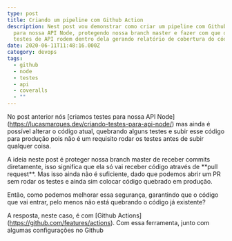 ```yaml
---
type: post
title: Criando um pipeline com Github Action
description: Nest post vou demonstrar como criar um pipeline com Github Action
  para nossa API Node, protegendo nossa branch master e fazer com que os nossos
  testes de API rodem dentro dela gerando relatório de cobertura do código.
date: 2020-06-11T11:48:16.000Z
category: devops
tags:
  - github
  - node
  - testes
  - api
  - coveralls
  - ""
---
```

No post anterior nós \[criamos testes para nossa API Node](https://lucasmarques.dev/criando-testes-para-api-node/) mas ainda é possível alterar o código atual, quebrando alguns testes e subir esse código para produção pois não é um requisito rodar os testes antes de subir qualquer coisa.

A ideia neste post é proteger nossa branch master de receber commits diretamente, isso significa que ela só vai receber código através de \*\*pull request\*\*. Mas isso ainda não é suficiente, dado que podemos abrir um PR sem rodar os testes e ainda sim colocar código quebrado em produção.  

Então, como podemos melhorar essa segurança, garantindo que o código que vai entrar, pelo menos não está quebrando o código já existente?  

A resposta, neste caso, é com \[Github Actions](https://github.com/features/actions). Com essa ferramenta, junto com algumas configurações no Github
